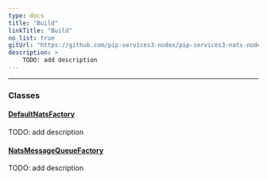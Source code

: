 ```yaml
---
type: docs
title: "Build"
linkTitle: "Build"
no_list: true
gitUrl: "https://github.com/pip-services3-nodex/pip-services3-nats-nodex"
description: >
    TODO: add description
---
```

---
<div class="module-body"> 

### Classes

#### [DefaultNatsFactory](default_nats_factory)
TODO: add description

#### [NatsMessageQueueFactory](nats_message_queue_factory)
TODO: add description


</div>


